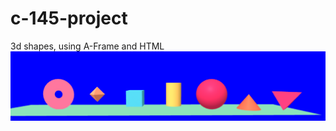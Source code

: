 # c-145-project
3d shapes, using A-Frame and HTML
![](https://github.com/koolcidz123/c-145-project/blob/main/Screenshot%202021-12-24%20205923.png)
